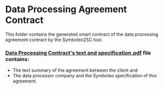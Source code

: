 # Data Processing Agreement Contract
This folder contains the generated smart contract of the data processing agreement contract by the Symboleo2SC tool.

### [Data Processing Contract's text and specification.pdf](DataProcessingContractTextSpecification.pdf) file contains:
- The text summary of the agreement between the client and
- The data processor company and the Symboleo specification of this agreement.
